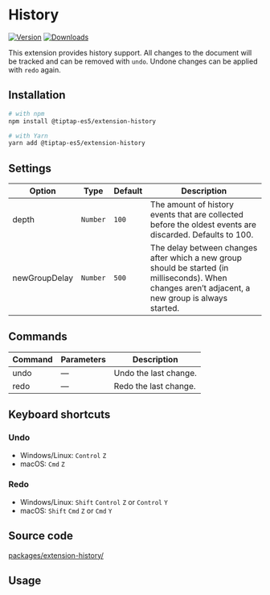 # History

[![Version](https://img.shields.io/npm/v/@tiptap-es5/extension-history.svg?label=version)](https://www.npmjs.com/package/@tiptap-es5/extension-history)
[![Downloads](https://img.shields.io/npm/dm/@tiptap-es5/extension-history.svg)](https://npmcharts.com/compare/@tiptap-es5/extension-history?minimal=true)

This extension provides history support. All changes to the document will be tracked and can be removed with `undo`. Undone changes can be applied with `redo` again.

## Installation

```bash
# with npm
npm install @tiptap-es5/extension-history

# with Yarn
yarn add @tiptap-es5/extension-history
```

## Settings

| Option        | Type     | Default | Description                                                                                                                                         |
| ------------- | -------- | ------- | --------------------------------------------------------------------------------------------------------------------------------------------------- |
| depth         | `Number` | `100`   | The amount of history events that are collected before the oldest events are discarded. Defaults to 100.                                            |
| newGroupDelay | `Number` | `500`   | The delay between changes after which a new group should be started (in milliseconds). When changes aren’t adjacent, a new group is always started. |

## Commands

| Command | Parameters | Description           |
| ------- | ---------- | --------------------- |
| undo    | —          | Undo the last change. |
| redo    | —          | Redo the last change. |

## Keyboard shortcuts

### Undo

- Windows/Linux: `Control`&nbsp;`Z`
- macOS: `Cmd`&nbsp;`Z`

### Redo

- Windows/Linux: `Shift`&nbsp;`Control`&nbsp;`Z` or `Control`&nbsp;`Y`
- macOS: `Shift`&nbsp;`Cmd`&nbsp;`Z` or `Cmd`&nbsp;`Y`

## Source code

[packages/extension-history/](https://github.com/ueberdosis/tiptap/blob/main/packages/extension-history/)

## Usage

<demo name="Extensions/History" highlight="3-8,20,39" />
